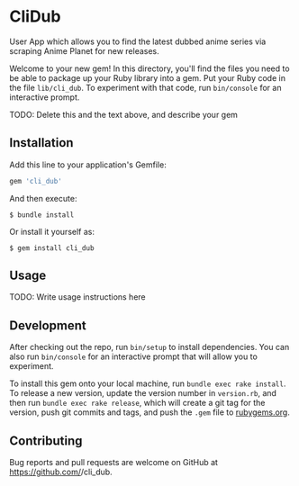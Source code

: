 # CliDub

User App which allows you to find the latest dubbed anime series via scraping Anime Planet for new releases.

Welcome to your new gem! In this directory, you'll find the files you need to be able to package up your Ruby library into a gem. Put your Ruby code in the file `lib/cli_dub`. To experiment with that code, run `bin/console` for an interactive prompt.

TODO: Delete this and the text above, and describe your gem

## Installation

Add this line to your application's Gemfile:

```ruby
gem 'cli_dub'
```

And then execute:

    $ bundle install

Or install it yourself as:

    $ gem install cli_dub

## Usage

TODO: Write usage instructions here

## Development

After checking out the repo, run `bin/setup` to install dependencies. You can also run `bin/console` for an interactive prompt that will allow you to experiment.

To install this gem onto your local machine, run `bundle exec rake install`. To release a new version, update the version number in `version.rb`, and then run `bundle exec rake release`, which will create a git tag for the version, push git commits and tags, and push the `.gem` file to [rubygems.org](https://rubygems.org).

## Contributing

Bug reports and pull requests are welcome on GitHub at https://github.com/<github username>/cli_dub.

